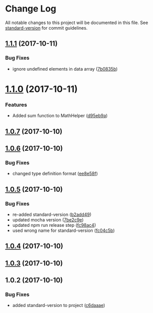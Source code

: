 # Change Log

All notable changes to this project will be documented in this file. See [standard-version](https://github.com/conventional-changelog/standard-version) for commit guidelines.

<a name="1.1.1"></a>
## [1.1.1](https://github.com/dlongman/SixSigma/compare/v1.1.0...v1.1.1) (2017-10-11)


### Bug Fixes

* ignore undefined elements in data array ([7b0835b](https://github.com/dlongman/SixSigma/commit/7b0835b))



<a name="1.1.0"></a>
# [1.1.0](https://github.com/dlongman/SixSigma/compare/v1.0.7...v1.1.0) (2017-10-11)


### Features

* Added sum function to MathHelper ([d95eb9a](https://github.com/dlongman/SixSigma/commit/d95eb9a))



<a name="1.0.7"></a>
## [1.0.7](https://github.com/dlongman/SixSigma/compare/v1.0.6...v1.0.7) (2017-10-10)



<a name="1.0.6"></a>
## [1.0.6](https://github.com/dlongman/SixSigma/compare/v1.0.5...v1.0.6) (2017-10-10)


### Bug Fixes

* changed type definition format ([ee8e58f](https://github.com/dlongman/SixSigma/commit/ee8e58f))



<a name="1.0.5"></a>
## [1.0.5](https://github.com/dlongman/SixSigma/compare/v1.0.4...v1.0.5) (2017-10-10)


### Bug Fixes

* re-added standard-version ([b2add49](https://github.com/dlongman/SixSigma/commit/b2add49))
* updated mocha version ([7be2c9e](https://github.com/dlongman/SixSigma/commit/7be2c9e))
* updated npm run release step ([fc98ac4](https://github.com/dlongman/SixSigma/commit/fc98ac4))
* used wrong name for standard-version ([fc04c5b](https://github.com/dlongman/SixSigma/commit/fc04c5b))



<a name="1.0.4"></a>
## [1.0.4](https://github.com/dlongman/SixSigma/compare/v1.0.3...v1.0.4) (2017-10-10)



<a name="1.0.3"></a>
## [1.0.3](https://github.com/dlongman/SixSigma/compare/v1.0.2...v1.0.3) (2017-10-10)



<a name="1.0.2"></a>
## 1.0.2 (2017-10-10)


### Bug Fixes

* added standard-version to project ([c6daaae](https://github.com/dlongman/SixSigma/commit/c6daaae))
